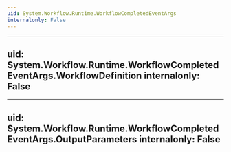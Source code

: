 ```yaml
---
uid: System.Workflow.Runtime.WorkflowCompletedEventArgs
internalonly: False
---
```


---
uid: System.Workflow.Runtime.WorkflowCompletedEventArgs.WorkflowDefinition
internalonly: False
---

---
uid: System.Workflow.Runtime.WorkflowCompletedEventArgs.OutputParameters
internalonly: False
---
